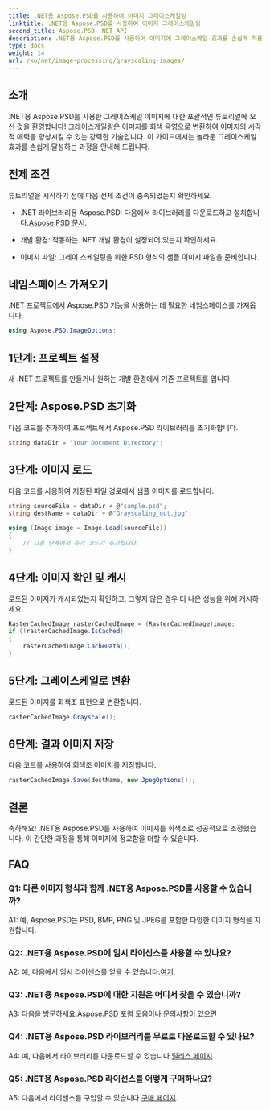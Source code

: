 ```yaml
---
title: .NET용 Aspose.PSD를 사용하여 이미지 그레이스케일링
linktitle: .NET용 Aspose.PSD를 사용하여 이미지 그레이스케일링
second_title: Aspose.PSD .NET API
description: .NET용 Aspose.PSD를 사용하여 이미지에 그레이스케일 효과를 손쉽게 적용하는 방법을 알아보세요.
type: docs
weight: 14
url: /ko/net/image-processing/grayscaling-images/
---
```

## 소개

.NET용 Aspose.PSD를 사용한 그레이스케일 이미지에 대한 포괄적인 튜토리얼에 오신 것을 환영합니다! 그레이스케일링은 이미지를 회색 음영으로 변환하여 이미지의 시각적 매력을 향상시킬 수 있는 강력한 기술입니다. 이 가이드에서는 놀라운 그레이스케일 효과를 손쉽게 달성하는 과정을 안내해 드립니다.

## 전제 조건

튜토리얼을 시작하기 전에 다음 전제 조건이 충족되었는지 확인하세요.

-  .NET 라이브러리용 Aspose.PSD: 다음에서 라이브러리를 다운로드하고 설치합니다.[Aspose.PSD 문서](https://reference.aspose.com/psd/net/).

- 개발 환경: 작동하는 .NET 개발 환경이 설정되어 있는지 확인하세요.

- 이미지 파일: 그레이 스케일링을 위한 PSD 형식의 샘플 이미지 파일을 준비합니다.

## 네임스페이스 가져오기

.NET 프로젝트에서 Aspose.PSD 기능을 사용하는 데 필요한 네임스페이스를 가져옵니다.

```csharp
using Aspose.PSD.ImageOptions;
```

## 1단계: 프로젝트 설정

새 .NET 프로젝트를 만들거나 원하는 개발 환경에서 기존 프로젝트를 엽니다.

## 2단계: Aspose.PSD 초기화

다음 코드를 추가하여 프로젝트에서 Aspose.PSD 라이브러리를 초기화합니다.

```csharp
string dataDir = "Your Document Directory";
```

## 3단계: 이미지 로드

다음 코드를 사용하여 지정된 파일 경로에서 샘플 이미지를 로드합니다.

```csharp
string sourceFile = dataDir + @"sample.psd";
string destName = dataDir + @"Grayscaling_out.jpg";

using (Image image = Image.Load(sourceFile))
{
    // 다음 단계에서 추가 코드가 추가됩니다.
}
```

## 4단계: 이미지 확인 및 캐시

로드된 이미지가 캐시되었는지 확인하고, 그렇지 않은 경우 더 나은 성능을 위해 캐시하세요.

```csharp
RasterCachedImage rasterCachedImage = (RasterCachedImage)image;
if (!rasterCachedImage.IsCached)
{
    rasterCachedImage.CacheData();
}
```

## 5단계: 그레이스케일로 변환

로드된 이미지를 회색조 표현으로 변환합니다.

```csharp
rasterCachedImage.Grayscale();
```

## 6단계: 결과 이미지 저장

다음 코드를 사용하여 회색조 이미지를 저장합니다.

```csharp
rasterCachedImage.Save(destName, new JpegOptions());
```

## 결론

축하해요! .NET용 Aspose.PSD를 사용하여 이미지를 회색조로 성공적으로 조정했습니다. 이 간단한 과정을 통해 이미지에 정교함을 더할 수 있습니다.

## FAQ

### Q1: 다른 이미지 형식과 함께 .NET용 Aspose.PSD를 사용할 수 있습니까?

A1: 예, Aspose.PSD는 PSD, BMP, PNG 및 JPEG를 포함한 다양한 이미지 형식을 지원합니다.

### Q2: .NET용 Aspose.PSD에 임시 라이선스를 사용할 수 있나요?

 A2: 예, 다음에서 임시 라이센스를 얻을 수 있습니다.[여기](https://purchase.aspose.com/temporary-license/).

### Q3: .NET용 Aspose.PSD에 대한 지원은 어디서 찾을 수 있습니까?

 A3: 다음을 방문하세요.[Aspose.PSD 포럼](https://forum.aspose.com/c/psd/34) 도움이나 문의사항이 있으면

### Q4: .NET용 Aspose.PSD 라이브러리를 무료로 다운로드할 수 있나요?

 A4: 예, 다음에서 라이브러리를 다운로드할 수 있습니다.[릴리스 페이지](https://releases.aspose.com/psd/net/).

### Q5: .NET용 Aspose.PSD 라이선스를 어떻게 구매하나요?

 A5: 다음에서 라이센스를 구입할 수 있습니다.[구매 페이지](https://purchase.aspose.com/buy).
